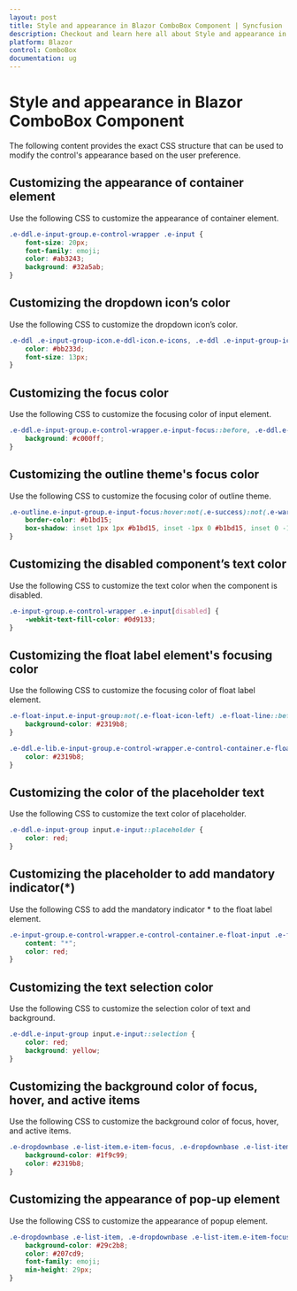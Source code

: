 ```yaml
---
layout: post
title: Style and appearance in Blazor ComboBox Component | Syncfusion
description: Checkout and learn here all about Style and appearance in Syncfusion Blazor ComboBox component and more.
platform: Blazor
control: ComboBox
documentation: ug
---
```


# Style and appearance in Blazor ComboBox Component

The following content provides the exact CSS structure that can be used to modify the control's appearance based on the user preference.

## Customizing the appearance of container element

Use the following CSS to customize the appearance of container element.

```css
.e-ddl.e-input-group.e-control-wrapper .e-input {
    font-size: 20px;
    font-family: emoji;
    color: #ab3243;
    background: #32a5ab;
}
```

## Customizing the dropdown icon’s color

Use the following CSS to customize the dropdown icon’s color.

```css
.e-ddl .e-input-group-icon.e-ddl-icon.e-icons, .e-ddl .e-input-group-icon.e-ddl-icon.e-icons:hover {
    color: #bb233d;
    font-size: 13px;
}
```

## Customizing the focus color

Use the following CSS to customize the focusing color of input element.

```css
.e-ddl.e-input-group.e-control-wrapper.e-input-focus::before, .e-ddl.e-input-group.e-control-wrapper.e-input-focus::after {
    background: #c000ff;
}
```

## Customizing the outline theme's focus color

Use the following CSS to customize the focusing color of outline theme.

```css
.e-outline.e-input-group.e-input-focus:hover:not(.e-success):not(.e-warning):not(.e-error):not(.e-disabled):not(.e-float-icon-left),.e-outline.e-input-group.e-input-focus.e-control-wrapper:hover:not(.e-success):not(.e-warning):not(.e-error):not(.e-disabled):not(.e-float-icon-left),.e-outline.e-input-group.e-input-focus:not(.e-success):not(.e-warning):not(.e-error):not(.e-disabled),.e-outline.e-input-group.e-control-wrapper.e-input-focus:not(.e-success):not(.e-warning):not(.e-error):not(.e-disabled) {
    border-color: #b1bd15;
    box-shadow: inset 1px 1px #b1bd15, inset -1px 0 #b1bd15, inset 0 -1px #b1bd15;
}
```

## Customizing the disabled component’s text color

Use the following CSS to customize the text color when the component is disabled.

```css
.e-input-group.e-control-wrapper .e-input[disabled] {
    -webkit-text-fill-color: #0d9133;
}
```

## Customizing the float label element's focusing color

Use the following CSS to customize the focusing color of float label element.

```css
.e-float-input.e-input-group:not(.e-float-icon-left) .e-float-line::before,.e-float-input.e-control-wrapper.e-input-group:not(.e-float-icon-left) .e-float-line::before,.e-float-input.e-input-group:not(.e-float-icon-left) .e-float-line::after,.e-float-input.e-control-wrapper.e-input-group:not(.e-float-icon-left) .e-float-line::after {
    background-color: #2319b8;
}

.e-ddl.e-lib.e-input-group.e-control-wrapper.e-control-container.e-float-input.e-input-focus .e-float-text.e-label-top {
    color: #2319b8;
}
```

## Customizing the color of the placeholder text

Use the following CSS to customize the text color of placeholder.

```css
.e-ddl.e-input-group input.e-input::placeholder {
    color: red;
}
```

## Customizing the placeholder to add mandatory indicator(*)

Use the following CSS to add the mandatory indicator * to the float label element.

```css
.e-input-group.e-control-wrapper.e-control-container.e-float-input .e-float-text::after {
    content: "*";
    color: red;
}
```

## Customizing the text selection color

Use the following CSS to customize the selection color of text and background.

```css
.e-ddl.e-input-group input.e-input::selection {
    color: red;
    background: yellow;
}
```

## Customizing the background color of focus, hover, and active items

Use the following CSS to customize the background color of focus, hover, and active items.

```css
.e-dropdownbase .e-list-item.e-item-focus, .e-dropdownbase .e-list-item.e-active, .e-dropdownbase .e-list-item.e-active.e-hover, .e-dropdownbase .e-list-item.e-hover {
    background-color: #1f9c99;
    color: #2319b8;
}
```

## Customizing the appearance of pop-up element

Use the following CSS to customize the appearance of popup element.

```css
.e-dropdownbase .e-list-item, .e-dropdownbase .e-list-item.e-item-focus {
    background-color: #29c2b8;
    color: #207cd9;
    font-family: emoji;
    min-height: 29px;
}
```
